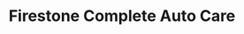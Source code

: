 ---
title: "Firestone Complete Auto Care"
url: /olathe/firestone-complete-auto-care/
shop: car repair
---